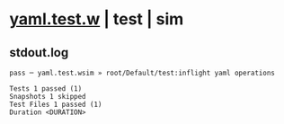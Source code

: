 # [yaml.test.w](../../../../../../tests/sdk_tests/fs/yaml.test.w) | test | sim

## stdout.log
```log
pass ─ yaml.test.wsim » root/Default/test:inflight yaml operations

Tests 1 passed (1)
Snapshots 1 skipped
Test Files 1 passed (1)
Duration <DURATION>
```

